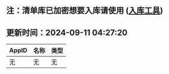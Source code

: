 ## 注：清单库已加密想要入库请使用 ([入库工具](https://github.com/BlankTMing/ManifestAutoUpdate/releases))

## 更新时间：2024-09-11 04:27:20
| AppID | 名称 | 类型  |
| :-------------------- | :----------------------------- | :----------- |
| 无 | 无 | 无 |

